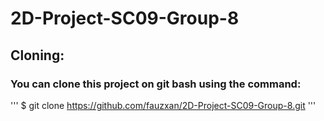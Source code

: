 # 2D-Project-SC09-Group-8
## Cloning:
### You can clone this project on git bash using the command:
'''
$ git clone https://github.com/fauzxan/2D-Project-SC09-Group-8.git
'''
